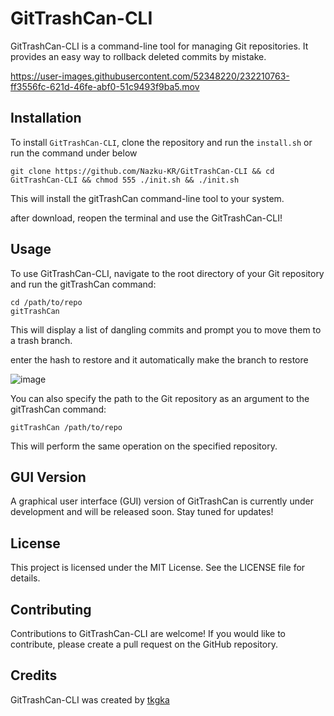# GitTrashCan-CLI

GitTrashCan-CLI is a command-line tool for managing Git repositories. It provides an easy way to rollback deleted commits by mistake.

https://user-images.githubusercontent.com/52348220/232210763-ff3556fc-621d-46fe-abf0-51c9493f9ba5.mov


## Installation

To install `GitTrashCan-CLI`, clone the repository and run the `install.sh` or run the command under below

```shell
git clone https://github.com/Nazku-KR/GitTrashCan-CLI && cd GitTrashCan-CLI && chmod 555 ./init.sh && ./init.sh
```

This will install the gitTrashCan command-line tool to your system.

after download, reopen the terminal and use the GitTrashCan-CLI!

## Usage

To use GitTrashCan-CLI, navigate to the root directory of your Git repository and run the gitTrashCan command:

```shell
cd /path/to/repo
gitTrashCan
```

This will display a list of dangling commits and prompt you to move them to a trash branch. 

enter the hash to restore and it automatically make the branch to restore

![image](https://user-images.githubusercontent.com/52348220/232210599-82289ef8-7ba2-4e70-841c-1dfcbe9df248.png)

You can also specify the path to the Git repository as an argument to the gitTrashCan command:

```shell
gitTrashCan /path/to/repo
```
This will perform the same operation on the specified repository.

## GUI Version

A graphical user interface (GUI) version of GitTrashCan is currently under development and will be released soon. Stay tuned for updates!

## License

This project is licensed under the MIT License. See the LICENSE file for details.

## Contributing

Contributions to GitTrashCan-CLI are welcome! If you would like to contribute, please create a pull request on the GitHub repository.

## Credits

GitTrashCan-CLI was created by [tkgka](https://github.com/tkgka)

